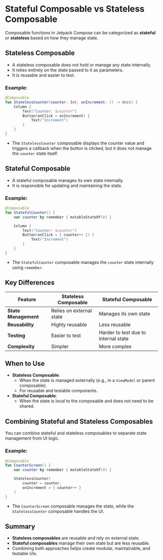 # Stateful Composable vs Stateless Composable

Composable functions in Jetpack Compose can be categorized as **stateful** or **stateless** based on how they manage state.

## Stateless Composable
- A stateless composable does not hold or manage any state internally.
- It relies entirely on the state passed to it as parameters.
- It is reusable and easier to test.

### Example:
```kotlin
@Composable
fun StatelessCounter(counter: Int, onIncrement: () -> Unit) {
    Column {
        Text("Counter: $counter")
        Button(onClick = onIncrement) {
            Text("Increment")
        }
    }
}
```
- The `StatelessCounter` composable displays the counter value and triggers a callback when the button is clicked, but it does not manage the `counter` state itself.

## Stateful Composable
- A stateful composable manages its own state internally.
- It is responsible for updating and maintaining the state.

### Example:
```kotlin
@Composable
fun StatefulCounter() {
    var counter by remember { mutableStateOf(0) }

    Column {
        Text("Counter: $counter")
        Button(onClick = { counter++ }) {
            Text("Increment")
        }
    }
}
```
- The `StatefulCounter` composable manages the `counter` state internally using `remember`.

## Key Differences

| Feature                  | Stateless Composable               | Stateful Composable             |
|--------------------------|-------------------------------------|---------------------------------|
| **State Management**     | Relies on external state           | Manages its own state           |
| **Reusability**          | Highly reusable                    | Less reusable                   |
| **Testing**              | Easier to test                     | Harder to test due to internal state |
| **Complexity**           | Simpler                            | More complex                    |

## When to Use
- **Stateless Composable**:
  - When the state is managed externally (e.g., in a `ViewModel` or parent composable).
  - For reusable and testable components.
- **Stateful Composable**:
  - When the state is local to the composable and does not need to be shared.

## Combining Stateful and Stateless Composables
You can combine stateful and stateless composables to separate state management from UI logic.

### Example:
```kotlin
@Composable
fun CounterScreen() {
    var counter by remember { mutableStateOf(0) }

    StatelessCounter(
        counter = counter,
        onIncrement = { counter++ }
    )
}
```
- The `CounterScreen` composable manages the state, while the `StatelessCounter` composable handles the UI.

## Summary
- **Stateless composables** are reusable and rely on external state.
- **Stateful composables** manage their own state but are less reusable.
- Combining both approaches helps create modular, maintainable, and testable UIs.
